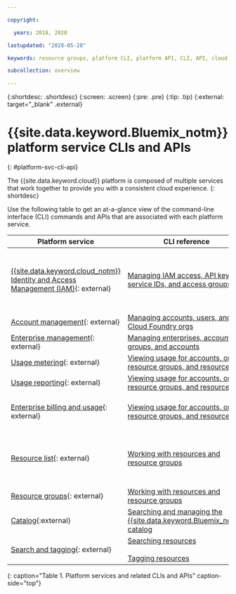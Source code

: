 ```yaml
---

copyright:

  years: 2018, 2020

lastupdated: "2020-05-28"

keywords: resource groups, platform CLI, platform API, CLI, API, cloud experience, platform service

subcollection: overview

---
```


{:shortdesc: .shortdesc}
{:screen: .screen}
{:pre: .pre}
{:tip: .tip}
{:external: target="_blank" .external}

# {{site.data.keyword.Bluemix_notm}} platform service CLIs and APIs
{: #platform-svc-cli-api}

The {{site.data.keyword.cloud}} platform is composed of multiple services that work together to provide you with a consistent cloud experience.
{: shortdesc}

Use the following table to get an at-a-glance view of the command-line interface (CLI) commands and APIs that are associated with each platform service.

| Platform service | CLI reference | API reference |
| ----- | ----- | ----- |
| [{{site.data.keyword.cloud_notm}} Identity and Access Management (IAM)](https://cloud.ibm.com/iam/){: external} | [Managing IAM access, API keys, service IDs, and access groups](/docs/cli?topic=cli-ibmcloud_commands_iam) | [IAM Identity Services API](https://cloud.ibm.com/apidocs/iam-identity-token-api){: external} <br><br>  [IAM Access Groups API](https://cloud.ibm.com/apidocs/iam-access-groups){: external} <br><br> [IAM Policy Management API](https://cloud.ibm.com/apidocs/iam-policy-management){: external} |
| [Account management](https://cloud.ibm.com/account){: external} | [Managing accounts, users, and Cloud Foundry orgs](/docs/cli?topic=cli-ibmcloud_commands_account) |  |
| [Enterprise management](https://cloud.ibm.com/enterprise){: external} | [Managing enterprises, account groups, and accounts](/docs/cli?topic=cli-ibmcloud_enterprise) | [Enterprise Management](https://cloud.ibm.com/apidocs/enterprise-apis/enterprise){: external} |
| [Usage metering](https://cloud.ibm.com/billing/usage){: external} | [Viewing usage for accounts, orgs, resource groups, and resources](/docs/cli?topic=cli-ibmcloud_billing) |  [{{site.data.keyword.Bluemix_notm}} Usage Metering](https://cloud.ibm.com/apidocs/usage-metering){: external} |
| [Usage reporting](https://cloud.ibm.com/billing/usage){: external} |  [Viewing usage for accounts, orgs, resource groups, and resources](/docs/cli?topic=cli-ibmcloud_billing) |  [{{site.data.keyword.Bluemix_notm}} Usage Reports](https://cloud.ibm.com/apidocs/metering-reporting){: external} |
| [Enterprise billing and usage](https://cloud.ibm.com/enterprise){: external} |  [Viewing usage for accounts, orgs, resource groups, and resources](/docs/cli?topic=cli-ibmcloud_billing) | [Enterprise Billing Units](https://cloud.ibm.com/apidocs/enterprise-apis/billing-unit){: external} <br><br> [Enterprise Usage Reports](https://cloud.ibm.com/apidocs/enterprise-apis/resource-usage-reports){: external} |
| [Resource list](https://cloud.ibm.com/resources){: external} | [Working with resources and resource groups](/docs/cli?topic=cli-ibmcloud_commands_resource) | [{{site.data.keyword.Bluemix_notm}} Resource Controller API](https://cloud.ibm.com/apidocs/resource-controller){: external} <br><br> [{{site.data.keyword.cloud_notm}} Open Service Broker API](https://cloud.ibm.com/apidocs/ibm-cloud-osb-api){: external} |
| [Resource groups](https://cloud.ibm.com/account/resource-groups){: external} | [Working with resources and resource groups](/docs/cli?topic=cli-ibmcloud_commands_resource) | [{{site.data.keyword.Bluemix_notm}} Resource Manager API](https://cloud.ibm.com/apidocs/resource-manager){: external} |
| [Catalog](https://cloud.ibm.com/catalog){:external} | [Searching and managing the {{site.data.keyword.Bluemix_notm}} catalog](/docs/cli?topic=cli-ibmcloud_catalog) | [Catalog API](https://cloud.ibm.com/apidocs/globalcatalog){: external} |
| [Search and tagging](https://cloud.ibm.com/resources){: external} | [Searching resources](/docs/cli?topic=cli-ibmcloud_commands_resource#ibmcloud_resource_search) <br><br>  [Tagging resources](/docs/cli?topic=cli-ibmcloud_commands_resource#ibmcloud_resource_tags) | [Global Search](https://cloud.ibm.com/apidocs/search){: external}<br><br>[Global Tagging](https://cloud.ibm.com/apidocs/tagging){: external} |
{: caption="Table 1. Platform services and related CLIs and APIs" caption-side="top"}
